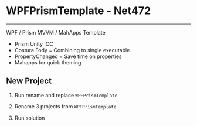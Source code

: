 # WPFPrismTemplate - Net472
---

WPF / Prism MVVM / MahApps Template

- Prism Unity IOC
- Costura.Fody = Combining to single executable
- PropertyChanged = Save time on properties
- Mahapps for quick theming

## New Project

1. Run rename and replace `WPFPrismTemplate`

2. Rename 3 projects from `WPFPrismTemplate`

3. Run solution